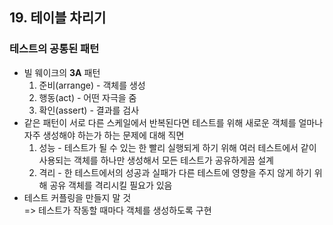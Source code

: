 ## 19. 테이블 차리기
   
### 테스트의 공통된 패턴

- 빌 웨이크의 **3A** 패턴
  1. 준비(arrange) - 객체를 생성
  2. 행동(act) - 어떤 자극을 줌
  3. 확인(assert) - 결과를 검사
- 같은 패턴이 서로 다른 스케일에서 반복된다면 테스트를 위해 새로운 객체를 얼마나 자주 생성해야 하는가 하는 문제에 대해 직면
  1. 성능 - 테스트가 될 수 있는 한 빨리 실행되게 하기 위해 여러 테스트에서 같이 사용되는 객체를 하나만 생성해서 모든 테스트가 공유하게끔 설계
  2. 격리 - 한 테스트에서의 성공과 실패가 다른 테스트에 영향을 주지 않게 하기 위해 공유 객체를 격리시킬 필요가 있음
- 테스트 커플링을 만들지 말 것  
  => 테스트가 작동할 때마다 객체를 생성하도록 구현